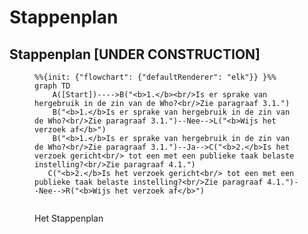 # Stappenplan
## Stappenplan <b>[UNDER CONSTRUCTION]</b>

<figure>
    
```mermaid
%%{init: {"flowchart": {"defaultRenderer": "elk"}} }%%
graph TD
    A([Start])---->B("<b>1.</b><br/>Is er sprake van hergebruik in de zin van de Who?<br/>Zie paragraaf 3.1.")
    B("<b>1.</b>Is er sprake van hergebruik in de zin van de Who?<br/>Zie paragraaf 3.1.")--Nee-->L("<b>Wijs het verzoek af</b>")
    B("<b>1.</b>Is er sprake van hergebruik in de zin van de Who?<br/>Zie paragraaf 3.1.")--Ja-->C("<b>2.</b>Is het verzoek gericht<br/> tot een met een publieke taak belaste instelling?<br/>Zie paragraaf 4.1.")
   C("<b>2.</b>Is het verzoek gericht<br/> tot een met een publieke taak belaste instelling?<br/>Zie paragraaf 4.1.")--Nee-->R("<b>Wijs het verzoek af</b>")


```

<figcaption>Het Stappenplan <UNDER CONSTRUCTION> </figcaption>
</figure><br/><br/>
